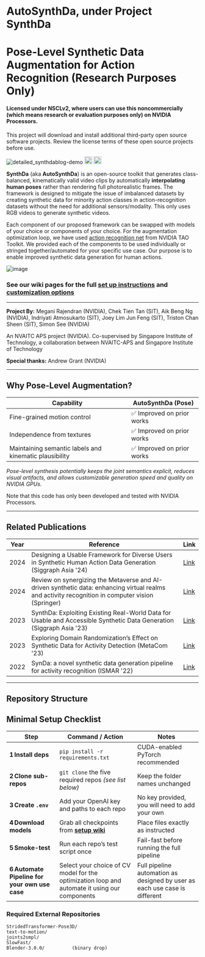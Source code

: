  # AutoSynthDa, under Project SynthDa  
Pose-Level Synthetic Data Augmentation for Action Recognition (Research Purposes Only)  
=============================================================
  
#### Licensed under NSCLv2, where users can use this noncommercially (which means research or evaluation purposes only) on NVIDIA Processors.
This project will download and install additional third-party open source software projects. Review the license terms of these open source projects before use.

![detailed_synthdablog-demo](https://github.com/user-attachments/assets/7ae09f18-2338-4cf2-ae52-fd569f31380a)
<a href="https://huggingface.co/spaces/nvidia/synthda-demo"><img 
      src="https://huggingface.co/datasets/huggingface/badges/resolve/main/open-in-hf-spaces-md-dark.svg" 
      alt="Open in Spaces" 
      style="height:20px;" /></a>
<a href="https://github.com/NVIDIA/synthda/blob/main/colab/brev_demo_generateSynthDa.ipynb"><img 
    src="https://img.shields.io/badge/Launch-Colab-yellow.svg" 
    alt="Launch Colab" 
    style="height:20px;" /></a>

**SynthDa** (aka **AutoSynthDa**) is an open-source toolkit that generates class-balanced, kinematically valid video clips by automatically **interpolating human poses** rather than rendering full photorealistic frames. The framework is designed to mitigate the issue of imbalanced datasets by creating synthetic data for minority action classes in action-recognition datasets without the need for additional sensors/modality. This only uses RGB videos to generate synthetic videos.  

Each component of our proposed framework can be swapped with models of your choice or components of your choice. For the augmentation optimization loop, we have used [action recognition net](https://github.com/NVIDIA/tao_tutorials/tree/main/notebooks/tao_launcher_starter_kit/action_recognition_net) from NVIDIA TAO Toolkit. We provided each of the components to be used individually or stringed together/automated for your specific use case. Our purpose is to enable improved synthetic data generation for human actions.

![image](https://github.com/user-attachments/assets/1fde62ce-67a6-4673-9341-78da4daa31e4)

### See our wiki pages for the full [set up instructions](https://github.com/NVIDIA/synthda/wiki/1.-Setting-Up-SynthDa) and [customization options](https://github.com/NVIDIA/synthda/wiki/2.-Customizing-SynthDa)

---

**Project By:**  Megani Rajendran (NVIDIA), Chek Tien Tan (SIT), Aik Beng Ng (NVIDIA), Indriyati Atmosukarto (SIT), Joey Lim Jun Feng (SIT), Triston Chan Sheen (SIT), Simon See (NVIDIA)  

An NVAITC APS project (NVIDIA). Co-supervised by Singapore Institute of Technology, a collaboration between NVAITC-APS and Singapore Institute of Technology  

**Special thanks:** Andrew Grant (NVIDIA)

---

## Why Pose-Level Augmentation?

| Capability                                                | **AutoSynthDa (Pose)**            |
|-----------------------------------------------------------|-----------------------------------|
| Fine-grained motion control                               | ✅ Improved on prior works         |
| Independence from textures                                | ✅ Improved on prior works         |
| Maintaining semantic labels and kinematic plausibility    | ✅ Improved on prior works         |

*Pose-level synthesis potentially keeps the joint semantics explicit, reduces visual artifacts, and allows customizable generation speed and quality on NVIDIA GPUs.*

Note that this code has only been developed and tested with NVIDIA Processors.

---

## Related Publications

| Year | Reference                                                                                  | Link |
|------|--------------------------------------------------------------------------------------------|------|
| 2024 | Designing a Usable Framework for Diverse Users in Synthetic Human Action Data Generation (Siggraph Asia '24) | [Link](https://dl.acm.org/doi/full/10.1145/3681758.3697986) |
| 2024 | Review on synergizing the Metaverse and AI-driven synthetic data: enhancing virtual realms and activity recognition in computer vision (Springer) | [Link](https://link.springer.com/article/10.1007/s44267-024-00059-6) |
| 2023 | SynthDa: Exploiting Existing Real-World Data for Usable and Accessible Synthetic Data Generation (Siggraph Asia '23) | [Link](https://dl.acm.org/doi/abs/10.1145/3610543.3626168) |
| 2023 | Exploring Domain Randomization’s Effect on Synthetic Data for Activity Detection (MetaCom '23) | [Link](https://ieeexplore.ieee.org/abstract/document/10271896) |
| 2022 | SynDa: a novel synthetic data generation pipeline for activity recognition (ISMAR '22) | [Link](https://ieeexplore.ieee.org/abstract/document/9974180) |

---

## Repository Structure  
## Minimal Setup Checklist

| Step | Command / Action | Notes |
|------|------------------|-------|
| **1 Install deps** | `pip install -r requirements.txt` | CUDA-enabled PyTorch recommended |
| **2 Clone sub-repos** | `git clone` the five required repos *(see list below)* | Keep the folder names unchanged |
| **3 Create `.env`** | Add your OpenAI key and paths to each repo | No key provided, you will need to add your own |
| **4 Download models** | Grab all checkpoints from [**setup wiki**](https://github.com/NVIDIA/synthda/wiki/Setting-Up-SynthDa) | Place files exactly as instructed |
| **5 Smoke-test** | Run each repo’s test script once | Fail-fast before running the full pipeline |
| **6 Automate Pipeline for your own use case** | Select your choice of CV model for the optimization loop and automate it using our components | Full pipeline automation as designed by user as each use case is different |


### Required External Repositories

```text
StridedTransformer-Pose3D/
text-to-motion/
joints2smpl/
SlowFast/
Blender-3.0.0/          (binary drop)
